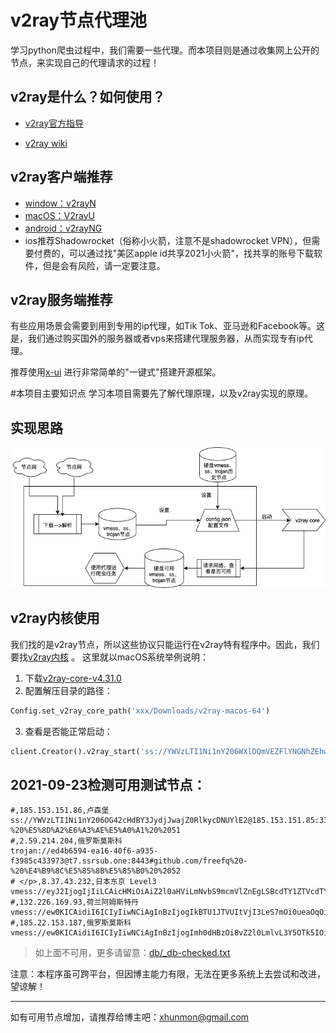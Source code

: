 # v2ray节点代理池
学习python爬虫过程中，我们需要一些代理。而本项目则是通过收集网上公开的节点，来实现自己的代理请求的过程！

## v2ray是什么？如何使用？
- [v2ray官方指导](https://www.v2ray.com/index.html)
  
- [v2ray wiki](https://zh.wikipedia.org/wiki/V2Ray)

## v2ray客户端推荐
- [window：v2rayN](https://github.com/2dust/v2rayN/releases)
- [macOS：V2rayU](https://github.com/yanue/V2rayU/releases)
- [android：v2rayNG](https://github.com/2dust/v2rayNG/releases)
- ios推荐Shadowrocket（俗称小火箭，注意不是shadowrocket VPN），但需要付费的，可以通过找"美区apple id共享2021小火箭"，找共享的账号下载软件，但是会有风险，请一定要注意。

## v2ray服务端推荐
有些应用场景会需要到用到专用的ip代理，如Tik Tok、亚马逊和Facebook等。这是，我们通过购买国外的服务器或者vps来搭建代理服务器，从而实现专有ip代理。

推荐使用[x-ui](https://github.com/vaxilu/x-ui) 进行非常简单的"一键式"搭建开源框架。 

#本项目主要知识点
学习本项目需要先了解代理原理，以及v2ray实现的原理。

## 实现思路
![实现思路图](./doc/v2ray.jpg)

## v2ray内核使用
我们找的是v2ray节点，所以这些协议只能运行在v2ray特有程序中。因此，我们要找[v2ray内核](https://github.com/v2ray/v2ray-core/releases) 。 这里就以macOS系统举例说明：
1. 下载[v2ray-core-v4.31.0](https://github.com/v2fly/v2ray-core/releases/download/v4.31.0/v2ray-macos-64.zip)
2. 配置解压目录的路径：
```python
Config.set_v2ray_core_path('xxx/Downloads/v2ray-macos-64')
```
3. 查看是否能正常启动：
```python
client.Creator().v2ray_start('ss://YWVzLTI1Ni1nY206WXlDQmVEZFlYNGNhZEhwQ2trbWRKTHE4@37.120.144.211:43893#github.com/freefq%20-%20%E7%BD%97%E9%A9%AC%E5%B0%BC%E4%BA%9A%20%2041')
```

## 2021-09-23检测可用测试节点：
```shell
#,185.153.151.86,卢森堡
ss://YWVzLTI1Ni1nY206OG42cHdBY3JydjJwajZ0RlkycDNUYlE2@185.153.151.85:33992#github.com/freefq%20-%20%E5%8D%A2%E6%A3%AE%E5%A0%A1%20%2051
#,2.59.214.204,俄罗斯莫斯科
trojan://ed4b6594-ea16-40f6-a935-f3985c433973@t7.ssrsub.one:8443#github.com/freefq%20-%20%E4%B9%8C%E5%85%8B%E5%85%B0%20%2052
# </p>,8.37.43.232,日本东京 Level3
vmess://eyJ2IjogIjIiLCAicHMiOiAiZ2l0aHViLmNvbS9mcmVlZnEgLSBcdTY1ZTVcdTY3MmNcdTRlMWNcdTRlYWNBbWF6b25cdTY1NzBcdTYzNmVcdTRlMmRcdTVmYzMgNTQiLCAiYWRkIjogImFmMDEudXdvcmsubW9iaSIsICJwb3J0IjogIjgwIiwgImlkIjogIjAwMDAwMDAwLTAwMDAtMDAwMC0wMDAwLTAwMDAwMDAwMDAwMSIsICJhaWQiOiAiNjQiLCAibmV0IjogInRjcCIsICJ0eXBlIjogIm5vbmUiLCAiaG9zdCI6ICIiLCAicGF0aCI6ICIiLCAidGxzIjogIm5vbmUifQ==
#,132.226.169.93,荷兰阿姆斯特丹
vmess://ew0KICAidiI6ICIyIiwNCiAgInBzIjogIkBTU1JTVUItVjI3LeS7mOi0ueaOqOiNkDpzdW8ueXQvc3Nyc3ViIiwNCiAgImFkZCI6ICIxMzIuMjI2LjE2OS45MyIsDQogICJwb3J0IjogIjMzMjU0IiwNCiAgImlkIjogIjA0NTMxNTRiLWRiNTEtNGE2Ni04ZjdjLTA4ODc4NzhjYjlhMyIsDQogICJhaWQiOiAiMCIsDQogICJzY3kiOiAiYXV0byIsDQogICJuZXQiOiAidGNwIiwNCiAgInR5cGUiOiAibm9uZSIsDQogICJob3N0IjogIjEzMi4yMjYuMTY5LjkzIiwNCiAgInBhdGgiOiAiIiwNCiAgInRscyI6ICIiLA0KICAic25pIjogIiINCn0=
#,185.22.153.187,俄罗斯莫斯科
vmess://ew0KICAidiI6ICIyIiwNCiAgInBzIjogImh0dHBzOi8vZ2l0LmlvL3Y5OTk5IOiOq+aWr+enkWciLA0KICAiYWRkIjogIjE4NS4yMi4xNTMuMTg3IiwNCiAgInBvcnQiOiAiNDM1NDYiLA0KICAiaWQiOiAiMjViOGI4YTYtMTdiOC0xMWVjLWJiNTAtMGFiM2VhMTM0ZDA2IiwNCiAgImFpZCI6ICIwIiwNCiAgIm5ldCI6ICJ0Y3AiLA0KICAidHlwZSI6ICJub25lIiwNCiAgImhvc3QiOiAiIiwNCiAgInBhdGgiOiAiIiwNCiAgInRscyI6ICIiLA0KICAic25pIjogIiINCn0=
```

> 如上面不可用，更多请留意：[db/_db-checked.txt](./db/_db-checked.txt)

注意：本程序虽可跨平台，但因博主能力有限，无法在更多系统上去尝试和改进，望谅解！

-------

如有可用节点增加，请推荐给博主吧：xhunmon@gmail.com
